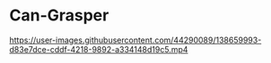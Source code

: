 # Can-Grasper<br>




https://user-images.githubusercontent.com/44290089/138659993-d83e7dce-cddf-4218-9892-a334148d19c5.mp4


